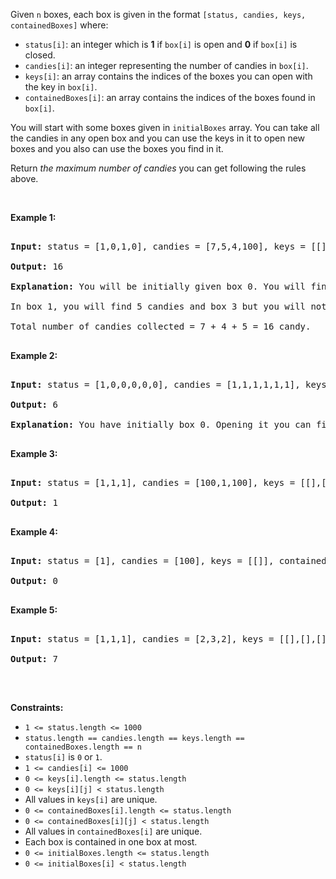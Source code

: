 Given `` n `` boxes, each box is given in the format `` [status, candies, keys, containedBoxes] `` where:

*   `` status[i] ``: an integer which is __1__ if&nbsp;`` box[i] `` is open and __0__ if&nbsp;`` box[i] `` is closed.
*   `` candies[i] ``:&nbsp;an integer representing the number of candies in `` box[i] ``.
*   `` keys[i] ``: an array contains the indices of the boxes you can open with the key in `` box[i] ``.
*   `` containedBoxes[i] ``: an array contains the indices of the boxes found in `` box[i] ``.

You will start with some boxes given in `` initialBoxes `` array. You can take all the candies in any open&nbsp;box and you can use the keys in it to open new boxes and you also can use the boxes you find in it.

Return _the maximum number of candies_ you can get following the rules above.

&nbsp;

__Example 1:__

<pre>
<strong>Input:</strong> status = [1,0,1,0], candies = [7,5,4,100], keys = [[],[],[1],[]], containedBoxes = [[1,2],[3],[],[]], initialBoxes = [0]
<strong>Output:</strong> 16
<strong>Explanation:</strong> You will be initially given box 0. You will find 7 candies in it and boxes 1 and 2. Box 1 is closed and you don't have a key for it so you will open box 2. You will find 4 candies and a key to box 1 in box 2.
In box 1, you will find 5 candies and box 3 but you will not find a key to box 3 so box 3 will remain closed.
Total number of candies collected = 7 + 4 + 5 = 16 candy.
</pre>

__Example 2:__

<pre>
<strong>Input:</strong> status = [1,0,0,0,0,0], candies = [1,1,1,1,1,1], keys = [[1,2,3,4,5],[],[],[],[],[]], containedBoxes = [[1,2,3,4,5],[],[],[],[],[]], initialBoxes = [0]
<strong>Output:</strong> 6
<strong>Explanation:</strong> You have initially box 0. Opening it you can find boxes 1,2,3,4 and 5 and their keys. The total number of candies will be 6.
</pre>

__Example 3:__

<pre>
<strong>Input:</strong> status = [1,1,1], candies = [100,1,100], keys = [[],[0,2],[]], containedBoxes = [[],[],[]], initialBoxes = [1]
<strong>Output:</strong> 1
</pre>

__Example 4:__

<pre>
<strong>Input:</strong> status = [1], candies = [100], keys = [[]], containedBoxes = [[]], initialBoxes = []
<strong>Output:</strong> 0
</pre>

__Example 5:__

<pre>
<strong>Input:</strong> status = [1,1,1], candies = [2,3,2], keys = [[],[],[]], containedBoxes = [[],[],[]], initialBoxes = [2,1,0]
<strong>Output:</strong> 7
</pre>

&nbsp;

__Constraints:__

<ul><li><code>1 &lt;= status.length &lt;= 1000</code></li><li><code>status.length == candies.length == keys.length == containedBoxes.length == n</code></li><li><code>status[i]</code> is <code>0</code> or <code>1</code>.</li><li><code>1 &lt;= candies[i] &lt;= 1000</code></li><li><code><font face="monospace">0 &lt;= keys[i].length &lt;= status.length</font></code></li><li><code>0 &lt;= keys[i][j] &lt; status.length</code></li><li>All values in <code>keys[i]</code> are unique.</li><li><code><font face="monospace">0 &lt;= </font>containedBoxes<font face="monospace">[i].length &lt;= status.length</font></code></li><li><code>0 &lt;= containedBoxes[i][j] &lt; status.length</code></li><li>All values in <code>containedBoxes[i]</code> are unique.</li><li>Each box is contained in one box at most.</li><li><code>0 &lt;= initialBoxes.length&nbsp;&lt;= status.length</code></li><li><code><font face="monospace">0 &lt;= initialBoxes[i] &lt; status.length</font></code></li></ul>